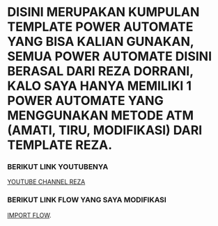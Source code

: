 

# DISINI MERUPAKAN KUMPULAN TEMPLATE POWER AUTOMATE YANG BISA KALIAN GUNAKAN, SEMUA POWER AUTOMATE DISINI BERASAL DARI REZA DORRANI, KALO SAYA HANYA MEMILIKI 1 POWER AUTOMATE YANG MENGGUNAKAN METODE ATM (AMATI, TIRU, MODIFIKASI) DARI TEMPLATE REZA.

### BERIKUT LINK YOUTUBENYA
[YOUTUBE CHANNEL REZA](https://www.youtube.com/@RezaDorrani)

### BERIKUT LINK FLOW YANG SAYA MODIFIKASI
[IMPORT FLOW](https://github.com/xuburjaya2/PowerAutomateApprovalSequential-MultiApprovers/tree/4788e215d50f76596bb0d256cdc361537aeba85f/Flow%20Approval).
